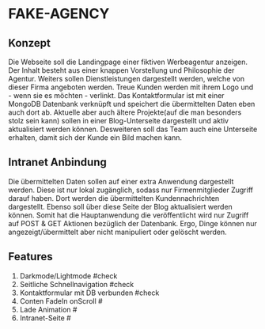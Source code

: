 # FAKE-AGENCY

## Konzept
Die Webseite soll die Landingpage einer fiktiven Werbeagentur anzeigen. Der Inhalt besteht aus einer knappen Vorstellung und Philosophie der Agentur. Weiters sollen Dienstleistungen dargestellt werden, welche von dieser Firma angeboten werden. Treue Kunden werden mit ihrem Logo und - wenn sie es möchten - verlinkt. Das Kontaktformular ist mit einer MongoDB Datenbank verknüpft und speichert die übermittelten Daten eben auch dort ab. Aktuelle aber auch ältere Projekte(auf die man besonders stolz sein kann) sollen in einer Blog-Unterseite dargestellt und aktiv aktualisiert werden können. Desweiteren soll das Team auch eine Unterseite erhalten, damit sich der Kunde ein Bild machen kann.

## Intranet Anbindung
Die übermittelten Daten sollen auf einer extra Anwendung dargestellt werden. Diese ist nur lokal zugänglich, sodass nur Firmenmitglieder Zugriff darauf haben. Dort werden die übermittelten Kundennachrichten dargestellt. Ebenso soll über diese Seite der Blog aktualisiert werden können. Somit hat die Hauptanwendung die veröffentlicht wird nur Zugriff auf POST & GET Aktionen bezüglich der Datenbank. Ergo, Dinge können nur angezeigt/übermittelt aber nicht manipuliert oder gelöscht werden. 

## Features
1. Darkmode/Lightmode #check
2. Seitliche Schnellnavigation #check
3. Kontaktformular mit DB verbunden #check
4. Conten FadeIn onScroll #
5. Lade Animation #
6. Intranet-Seite #